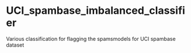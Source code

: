 # UCI_spambase_imbalanced_classifier
Various classification for flagging the spamsmodels for UCI spambase dataset 
